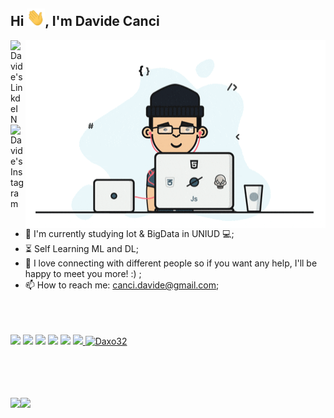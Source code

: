 
<!--
**Daxo32/Daxo32** is a ✨ _special_ ✨ repository because its `README.md` (this file) appears on your GitHub profile.-->
## Hi <img src="https://github.com/Daxo32/Daxo32/blob/main/Hi.gif" width="29px">, I'm Davide Canci
 
<img align="right" src="https://github.com/Daxo32/Daxo32/blob/main/coding.gif" alt="Coder GIF" width="480" height="300">


<a href="https://www.linkedin.com/in/davide-canci-638a77140/">
  <img align="left" alt="Davide's LinkdeIN" width="22px" src="https://cdn.jsdelivr.net/npm/simple-icons@v3/icons/linkedin.svg" />
</a>
<a href="https://www.instagram.com/canci.davide/">
  <img align="left" alt="Davide's Instagram" width="22px" src="https://cdn.jsdelivr.net/npm/simple-icons@v3/icons/instagram.svg" />
</a>
<br><br>




- :telescope: I'm currently studying Iot & BigData in UNIUD 💻;
- :hourglass_flowing_sand: Self Learning ML and DL;
- 💬 I love connecting with different people so if you want any help, I'll be happy to meet you more! :) ;
- 📫 How to reach me: canci.davide@gmail.com;
<br><br><br><br>

 ![](https://img.shields.io/badge/React-%7C-green) ![](https://img.shields.io/badge/Python-%7C-0%2C%2022%2C%20100) ![](https://img.shields.io/badge/Nodejs-%7C-red) ![](https://img.shields.io/badge/SQL-%7C-orange) ![](https://img.shields.io/badge/Javascript-%7C-yellow) ![](https://img.shields.io/badge/Web%20Developer-%7C-purple)<a href="https://github.com/Daxo32">
  <img src="https://komarev.com/ghpvc/?username=Daxo32&label=Views&color=blue&style=plastic" alt="Daxo32" />
</a>

<br><br><br><br>
<img align="" height='130px' src="https://github-readme-stats.vercel.app/api?username=Daxo32&hide_title=true&show_icons=true&include_all_commits=true&line_height=21&bg_color=0,EC6C6C,FFD479,FFFC79,73FA79&theme=graywhite" /><img align="" height='130px' src="https://github-readme-stats.vercel.app/api/top-langs/?username=Daxo32&hide_title=true&layout=compact&bg_color=0,73FA79,73FDFF,D783FF&theme=graywhite" />
